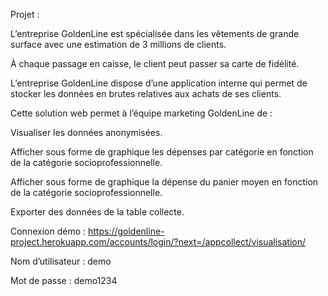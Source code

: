 Projet :

L’entreprise GoldenLine est spécialisée dans les vêtements de grande surface avec une estimation de 3 millions de clients.

À chaque passage en caisse, le client peut passer sa carte de fidélité.

L’entreprise GoldenLine dispose d’une application interne qui permet de stocker les données en brutes relatives aux achats de ses clients. 

Cette solution web permet à l’équipe marketing GoldenLine de :

Visualiser les données anonymisées.

Afficher sous forme de graphique les dépenses par catégorie en fonction de la catégorie socioprofessionnelle.

Afficher sous forme de graphique la dépense du panier moyen en fonction de la catégorie socioprofessionnelle.

Exporter des données de la table collecte.


Connexion démo : 
https://goldenline-project.herokuapp.com/accounts/login/?next=/appcollect/visualisation/

Nom d’utilisateur : demo

Mot de passe : demo1234



